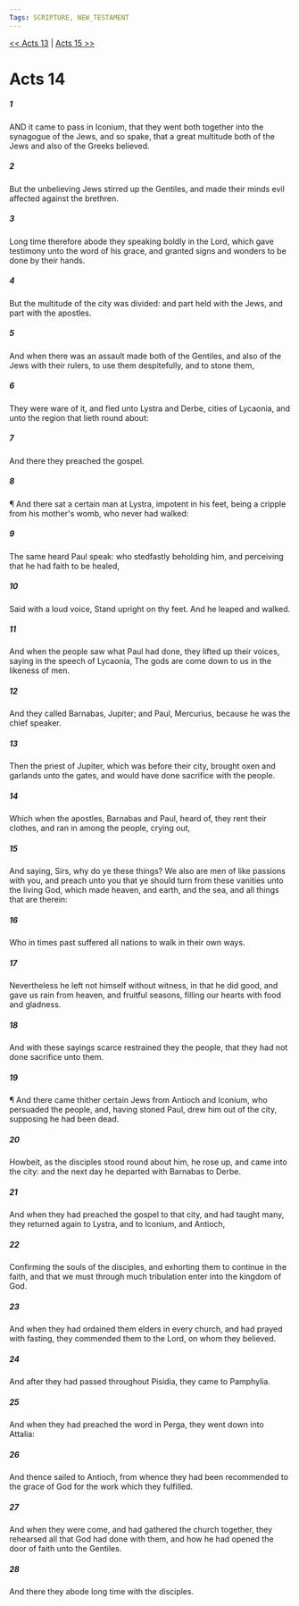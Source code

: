 ```yaml
---
Tags: SCRIPTURE, NEW_TESTAMENT
---
```


[<< Acts 13](NEW_TESTAMENT/05_Acts/Acts_13.md) | [Acts 15 >>](NEW_TESTAMENT/05_Acts/Acts_15.md)

# Acts 14

##### 1
 AND it came to pass in Iconium, that they went both together into the synagogue of the Jews, and so spake, that a great multitude both of the Jews and also of the Greeks believed.
##### 2
 But the unbelieving Jews stirred up the Gentiles, and made their minds evil affected against the brethren.
##### 3
 Long time therefore abode they speaking boldly in the Lord, which gave testimony unto the word of his grace, and granted signs and wonders to be done by their hands.
##### 4
 But the multitude of the city was divided: and part held with the Jews, and part with the apostles.
##### 5
 And when there was an assault made both of the Gentiles, and also of the Jews with their rulers, to use them despitefully, and to stone them,
##### 6
 They were ware of it, and fled unto Lystra and Derbe, cities of Lycaonia, and unto the region that lieth round about:
##### 7
 And there they preached the gospel.
##### 8
 ¶ And there sat a certain man at Lystra, impotent in his feet, being a cripple from his mother's womb, who never had walked:
##### 9
 The same heard Paul speak: who stedfastly beholding him, and perceiving that he had faith to be healed,
##### 10
 Said with a loud voice, Stand upright on thy feet. And he leaped and walked.
##### 11
 And when the people saw what Paul had done, they lifted up their voices, saying in the speech of Lycaonia, The gods are come down to us in the likeness of men.
##### 12
 And they called Barnabas, Jupiter; and Paul, Mercurius, because he was the chief speaker.
##### 13
 Then the priest of Jupiter, which was before their city, brought oxen and garlands unto the gates, and would have done sacrifice with the people.
##### 14
 Which when the apostles, Barnabas and Paul, heard of, they rent their clothes, and ran in among the people, crying out,
##### 15
 And saying, Sirs, why do ye these things? We also are men of like passions with you, and preach unto you that ye should turn from these vanities unto the living God, which made heaven, and earth, and the sea, and all things that are therein:
##### 16
 Who in times past suffered all nations to walk in their own ways.
##### 17
 Nevertheless he left not himself without witness, in that he did good, and gave us rain from heaven, and fruitful seasons, filling our hearts with food and gladness.
##### 18
 And with these sayings scarce restrained they the people, that they had not done sacrifice unto them.
##### 19
 ¶ And there came thither certain Jews from Antioch and Iconium, who persuaded the people, and, having stoned Paul, drew him out of the city, supposing he had been dead.
##### 20
 Howbeit, as the disciples stood round about him, he rose up, and came into the city: and the next day he departed with Barnabas to Derbe.
##### 21
 And when they had preached the gospel to that city, and had taught many, they returned again to Lystra, and to Iconium, and Antioch,
##### 22
 Confirming the souls of the disciples, and exhorting them to continue in the faith, and that we must through much tribulation enter into the kingdom of God.
##### 23
 And when they had ordained them elders in every church, and had prayed with fasting, they commended them to the Lord, on whom they believed.
##### 24
 And after they had passed throughout Pisidia, they came to Pamphylia.
##### 25
 And when they had preached the word in Perga, they went down into Attalia:
##### 26
 And thence sailed to Antioch, from whence they had been recommended to the grace of God for the work which they fulfilled.
##### 27
 And when they were come, and had gathered the church together, they rehearsed all that God had done with them, and how he had opened the door of faith unto the Gentiles.
##### 28
 And there they abode long time with the disciples.
